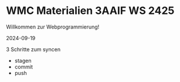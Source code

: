 # WMC Materialien 3AAIF WS 2425

Willkommen zur Webprogrammierung!

2024-09-19

3 Schritte zum syncen
- stagen
- commit
- push